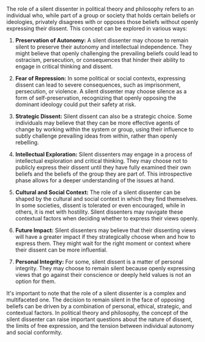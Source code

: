 The role of a silent dissenter in political theory and philosophy refers to an individual who, while part of a group or society that holds certain beliefs or ideologies, privately disagrees with or opposes those beliefs without openly expressing their dissent. This concept can be explored in various ways:

1. **Preservation of Autonomy:** A silent dissenter may choose to remain silent to preserve their autonomy and intellectual independence. They might believe that openly challenging the prevailing beliefs could lead to ostracism, persecution, or consequences that hinder their ability to engage in critical thinking and dissent.

2. **Fear of Repression:** In some political or social contexts, expressing dissent can lead to severe consequences, such as imprisonment, persecution, or violence. A silent dissenter may choose silence as a form of self-preservation, recognizing that openly opposing the dominant ideology could put their safety at risk.

3. **Strategic Dissent:** Silent dissent can also be a strategic choice. Some individuals may believe that they can be more effective agents of change by working within the system or group, using their influence to subtly challenge prevailing ideas from within, rather than openly rebelling.

4. **Intellectual Exploration:** Silent dissenters may engage in a process of intellectual exploration and critical thinking. They may choose not to publicly express their dissent until they have fully examined their own beliefs and the beliefs of the group they are part of. This introspective phase allows for a deeper understanding of the issues at hand.

5. **Cultural and Social Context:** The role of a silent dissenter can be shaped by the cultural and social context in which they find themselves. In some societies, dissent is tolerated or even encouraged, while in others, it is met with hostility. Silent dissenters may navigate these contextual factors when deciding whether to express their views openly.

6. **Future Impact:** Silent dissenters may believe that their dissenting views will have a greater impact if they strategically choose when and how to express them. They might wait for the right moment or context where their dissent can be more influential.

7. **Personal Integrity:** For some, silent dissent is a matter of personal integrity. They may choose to remain silent because openly expressing views that go against their conscience or deeply held values is not an option for them.

It's important to note that the role of a silent dissenter is a complex and multifaceted one. The decision to remain silent in the face of opposing beliefs can be driven by a combination of personal, ethical, strategic, and contextual factors. In political theory and philosophy, the concept of the silent dissenter can raise important questions about the nature of dissent, the limits of free expression, and the tension between individual autonomy and social conformity.